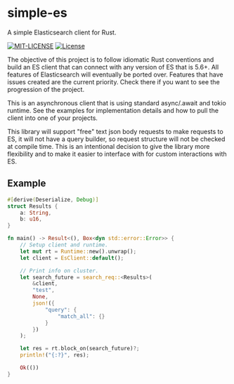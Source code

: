 # simple-es
A simple Elasticsearch client for Rust.

[![MIT-LICENSE](https://img.shields.io/badge/license-MIT-blue.svg)](LICENSE)
[![License](https://img.shields.io/badge/License-Apache%202.0-blue.svg)](https://opensource.org/licenses/Apache-2.0)

The objective of this project is to follow idiomatic Rust conventions and build an ES client that can connect with any version of ES that is 5.6+. All features of Elasticsearch will eventually be ported over. Features that have issues created are the current priority. Check there if you want to see the progression of the project.

This is an asynchronous client that is using standard async/.await and tokio runtime. See the examples for implementation details and how to pull the client into one of your projects.

This library will support "free" text json body requests to make requests to ES, it will not have a query builder, so request structure will not be checked at compile time. This is an intentional decision to give the library more flexibility and to make it easier to interface with for custom interactions with ES.

## Example
```rust
#[derive(Deserialize, Debug)]
struct Results {
    a: String,
    b: u16,
}

fn main() -> Result<(), Box<dyn std::error::Error>> {
    // Setup client and runtime.
    let mut rt = Runtime::new().unwrap();
    let client = EsClient::default();

    // Print info on cluster.
    let search_future = search_req::<Results>(
        &client,
        "test",
        None,
        json!({
            "query": {
                "match_all": {}
            }
        })
    );

    let res = rt.block_on(search_future)?;
    println!("{:?}", res);

    Ok(())
}
```
